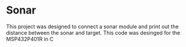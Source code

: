 # Sonar

This project was designed to connect a sonar module and print out the distance between the sonar and target. This code was desinged for the MSP432P401R in C
